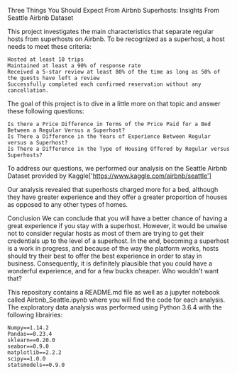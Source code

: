 Three Things You Should Expect From Airbnb Superhosts: Insights From Seattle Airbnb Dataset


This project investigates the main characteristics that separate regular hosts from superhosts on Airbnb. To be recognized as a superhost, a host needs to meet these criteria:

    Hosted at least 10 trips
    Maintained at least a 90% of response rate
    Received a 5-star review at least 80% of the time as long as 50% of the guests have left a review
    Successfully completed each confirmed reservation without any cancellation.

The goal of this project is to dive in a little more on that topic and answer these following questions:

    Is there a Price Difference in Terms of the Price Paid for a Bed Between a Regular Versus a Superhost?
    Is There a Difference in the Years of Experience Between Regular versus a Superhost?
    Is There a Difference in the Type of Housing Offered by Regular versus Superhosts?

To address our questions, we performed our analysis on the Seattle Airbnb Dataset provided by Kaggle['https://www.kaggle.com/airbnb/seattle']


Our analysis revealed that superhosts charged more for a bed, although they have greater experience and they offer a greater proportion of houses as opposed to any other types of homes.

Conclusion
We can conclude that you will have a better chance of having a great experience if you stay with a superhost. However, it would be unwise not to consider regular hosts as most of them are trying to get their credentials up to the level of a superhost. 
In the end, becoming a superhost is a work in progress, and because of the way the platform works, hosts should try their best to offer the best experience in order to stay in business. Consequently, it is definitely plausible that you could have a wonderful experience, and for a few bucks cheaper. Who wouldn't want that?

This repository contains a README.md file as well as a jupyter notebook called Airbnb_Seattle.ipynb where you will find the code for each analysis.
The exploratory data analysis was performed using Python 3.6.4 with the following librairies:
    
    Numpy==1.14.2
    Pandas==0.23.4
    sklearn==0.20.0
    seabor==0.9.0
    matplotlib==2.2.2
    scipy==1.0.0
    statsmodels==0.9.0
